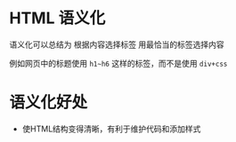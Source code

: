 # HTML 语义化

语义化可以总结为 根据内容选择标签 用最恰当的标签选择内容

例如网页中的标题使用 <code>h1~h6</code> 这样的标签，而不是使用 <code>div+css</code>

# 语义化好处

- 使HTML结构变得清晰，有利于维护代码和添加样式